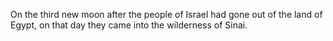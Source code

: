 On the third new moon after the people of Israel had gone out of the land of Egypt, on that day they came into the wilderness of Sinai.
